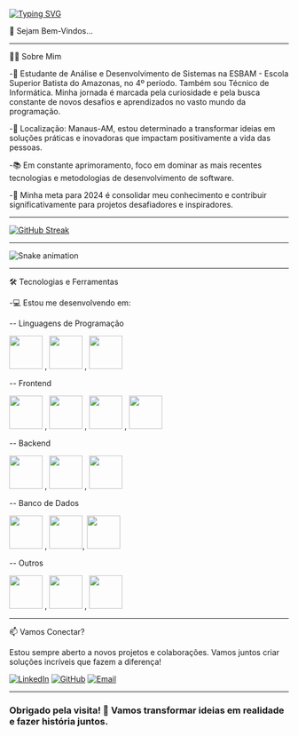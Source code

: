 [![Typing SVG](https://readme-typing-svg.demolab.com?font=Fira+Code&weight=500&size=15&pause=1000&color=F7F7F7&random=false&width=435&lines=Ol%C3%A1+Mundo+%F0%9F%8C%8F!+Eu+sou+o+Alessandro+Windson+%F0%9F%92%BB%F0%9F%96%90%F0%9F%8F%BB)](https://git.io/typing-svg)

🚀 Sejam Bem-Vindos...

---

👨‍💻 Sobre Mim

-📖 Estudante de Análise e Desenvolvimento de Sistemas na ESBAM - Escola Superior Batista do Amazonas, no 4º período. Também sou Técnico de Informática. Minha jornada é marcada pela curiosidade e pela busca constante de novos desafios e aprendizados no vasto mundo da programação.

-📍 Localização: Manaus-AM, estou determinado a transformar ideias em soluções práticas e inovadoras que impactam positivamente a vida das pessoas.

-📚 Em constante aprimoramento, foco em dominar as mais recentes tecnologias e metodologias de desenvolvimento de software.

-🎯 Minha meta para 2024 é consolidar meu conhecimento e contribuir significativamente para projetos desafiadores e inspiradores.

---

[![GitHub Streak](https://streak-stats.demolab.com?user=AlessandroWindson&theme=gotham&locale=pt_BR)](https://git.io/streak-stats)

---

![Snake animation](https://github.com/AlessandroWindson/AlessandroWindson/blob/output/github-contribution-grid-snake.svg)

---

🛠️ Tecnologias e Ferramentas

-💻 Estou me desenvolvendo em:

-- Linguagens de Programação

<img src="https://cdn.jsdelivr.net/gh/devicons/devicon@latest/icons/javascript/javascript-original.svg" width="60" height="60"/> , <img src="https://cdn.jsdelivr.net/gh/devicons/devicon@latest/icons/python/python-original-wordmark.svg" width="60" height="60"/> , <img src="https://cdn.jsdelivr.net/gh/devicons/devicon@latest/icons/java/java-original-wordmark.svg" width="60" height="60"/>

--  Frontend

<img src="https://cdn.jsdelivr.net/gh/devicons/devicon@latest/icons/react/react-original-wordmark.svg" width="60" height="60"/> , <img src="https://cdn.jsdelivr.net/gh/devicons/devicon@latest/icons/bootstrap/bootstrap-original-wordmark.svg" width="60" height="60"/> , <img src="https://cdn.jsdelivr.net/gh/devicons/devicon@latest/icons/html5/html5-original-wordmark.svg" width="60" height="60"/> , <img src="https://cdn.jsdelivr.net/gh/devicons/devicon@latest/icons/css3/css3-plain-wordmark.svg" width="60" height="60"/>
          
          
          

-- Backend

<img src="https://cdn.jsdelivr.net/gh/devicons/devicon@latest/icons/nodejs/nodejs-plain-wordmark.svg" width="60" height="60"/> , <img src="https://cdn.jsdelivr.net/gh/devicons/devicon@latest/icons/express/express-original.svg" width="60" height="60"/> , <img src="https://cdn.jsdelivr.net/gh/devicons/devicon@latest/icons/django/django-plain-wordmark.svg" width="60" height="60"/>

-- Banco de Dados

<img src="https://cdn.jsdelivr.net/gh/devicons/devicon@latest/icons/mysql/mysql-original-wordmark.svg" width="60" height="60"/> , <img src="https://cdn.jsdelivr.net/gh/devicons/devicon@latest/icons/postgresql/postgresql-plain-wordmark.svg" width="60" height="60"/>, <img src="https://cdn.jsdelivr.net/gh/devicons/devicon@latest/icons/mongodb/mongodb-plain-wordmark.svg" width="60" height="60"/>

-- Outros

<img src="https://cdn.jsdelivr.net/gh/devicons/devicon@latest/icons/git/git-plain-wordmark.svg" width="60" height="60"/> , <img src="https://cdn.jsdelivr.net/gh/devicons/devicon@latest/icons/docker/docker-plain-wordmark.svg" width="60" height="60"/> , <img src="https://cdn.jsdelivr.net/gh/devicons/devicon@latest/icons/amazonwebservices/amazonwebservices-plain-wordmark.svg" width="60" height="60"/>


---

📫 Vamos Conectar?

Estou sempre aberto a novos projetos e colaborações. Vamos juntos criar soluções incríveis que fazem a diferença!

[![LinkedIn](https://img.shields.io/badge/LinkedIn-Alessandro%20Windson-blue?style=for-the-badge&logo=linkedin)](https://www.linkedin.com/in/alessandro-windson-m-martins-41b908133/)
[![GitHub](https://img.shields.io/badge/GitHub-Alessandro%20Windson-lightgrey?style=for-the-badge&logo=github)](https://github.com/AlessandroWindson)
[![Email](https://img.shields.io/badge/Email-alessandrowindsonmm@gmail.com-red?style=for-the-badge&logo=gmail)](mailto:alessandrowindsonmm@gmail.com)

---

### Obrigado pela visita! 🤝 Vamos transformar ideias em realidade e fazer história juntos.
